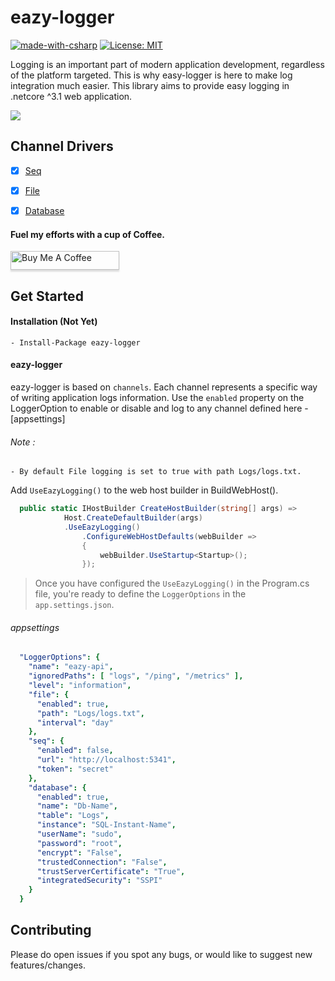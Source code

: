 # eazy-logger
[![made-with-csharp](https://img.shields.io/badge/csharp-1f425f?logo=c#)](https://microsoft.com/csharp)
[![License: MIT](https://img.shields.io/badge/License-MIT-yellow.svg)](https://opensource.org/licenses/MIT)

Logging is an important part of modern application development, regardless of the platform targeted. This is why easy-logger is here to make log integration much easier.
This library aims to provide easy logging in .netcore ^3.1 web application.

![](https://vistr.dev/badge?repo=mkojoa.eazy-logge&color=0058AD)

## Channel Drivers
- [X] [Seq](#eazy-logging)
- [X] [File](#eazy-logging)
- [X] [Database](#eazy-logging)


#### Fuel my efforts with a cup of Coffee.
<a href="https://www.buymeacoffee.com/mkojoa" target="_blank"><img src="https://www.buymeacoffee.com/assets/img/custom_images/orange_img.png" alt="Buy Me A Coffee" style="height:30px !important;width: 174px !important;box-shadow: 0px 3px 2px 0px rgba(190, 190, 190, 0.5) !important;-webkit-box-shadow: 0px 3px 2px 0px rgba(190, 190, 190, 0.5) !important;" ></a>

## Get Started

#### Installation (Not Yet)
    - Install-Package eazy-logger
#### eazy-logger
eazy-logger is based on `channels`. Each channel represents a specific way of writing application logs information. 
Use the `enabled` property on the LoggerOption to enable or disable and log 
to any channel defined here - [appsettings]

###### Note : 
    - By default File logging is set to true with path Logs/logs.txt.

Add `UseEazyLogging()` to the web host builder in BuildWebHost().
```c#
  public static IHostBuilder CreateHostBuilder(string[] args) =>
            Host.CreateDefaultBuilder(args)
            .UseEazyLogging()
                .ConfigureWebHostDefaults(webBuilder =>
                {
                    webBuilder.UseStartup<Startup>();
                });
```


 
> Once you have configured the `UseEazyLogging()` in the Program.cs file, 
> you're ready to define the `LoggerOptions` in the `app.settings.json`.

###### appsettings
 
```yaml
  "LoggerOptions": {
    "name": "eazy-api",
    "ignoredPaths": [ "logs", "/ping", "/metrics" ],
    "level": "information",
    "file": {
      "enabled": true,
      "path": "Logs/logs.txt",
      "interval": "day"
    },
    "seq": {
      "enabled": false,
      "url": "http://localhost:5341",
      "token": "secret"
    },
    "database": {
      "enabled": true,
      "name": "Db-Name",
      "table": "Logs",
      "instance": "SQL-Instant-Name",
      "userName": "sudo",
      "password": "root",
      "encrypt": "False",
      "trustedConnection": "False",
      "trustServerCertificate": "True",
      "integratedSecurity": "SSPI"
    }
  }
```

## Contributing
Please do open issues if you spot any bugs, or would like to suggest new features/changes.
